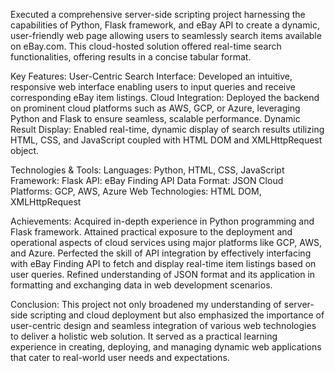 Executed a comprehensive server-side scripting project harnessing the capabilities of Python, Flask framework, and eBay API to create a dynamic, user-friendly web page allowing users to seamlessly search items available on eBay.com. This cloud-hosted solution offered real-time search functionalities, offering results in a concise tabular format.

Key Features:
User-Centric Search Interface: Developed an intuitive, responsive web interface enabling users to input queries and receive corresponding eBay item listings.
Cloud Integration: Deployed the backend on prominent cloud platforms such as AWS, GCP, or Azure, leveraging Python and Flask to ensure seamless, scalable performance.
Dynamic Result Display: Enabled real-time, dynamic display of search results utilizing HTML, CSS, and JavaScript coupled with HTML DOM and XMLHttpRequest object.

Technologies & Tools:
Languages: Python, HTML, CSS, JavaScript
Framework: Flask
API: eBay Finding API
Data Format: JSON
Cloud Platforms: GCP, AWS, Azure
Web Technologies: HTML DOM, XMLHttpRequest

Achievements:
Acquired in-depth experience in Python programming and Flask framework.
Attained practical exposure to the deployment and operational aspects of cloud services using major platforms like GCP, AWS, and Azure.
Perfected the skill of API integration by effectively interfacing with eBay Finding API to fetch and display real-time item listings based on user queries.
Refined understanding of JSON format and its application in formatting and exchanging data in web development scenarios.

Conclusion:
This project not only broadened my understanding of server-side scripting and cloud deployment but also emphasized the importance of user-centric design and seamless integration of various web technologies to deliver a holistic web solution. It served as a practical learning experience in creating, deploying, and managing dynamic web applications that cater to real-world user needs and expectations.
